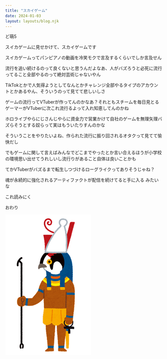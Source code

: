 ```yaml
---
title: "スカイゲーム"
date: 2024-01-03
layout: layouts/blog.njk
---
```

<p>ど萌5</p>

<p>スイカゲームに見せかけて、スカイゲームです</p>

<p>スイカゲームってパンピアノの動画を冷笑モクで言及するくらいでしか言及せん</p>

<p>流行を追い続けるのって良くないと思うんだよなあ、人がバズろうと必死に流行ってること全部やるのって絶対芸術じゃないやん</p>

<p>TikTokとかで人気得ようとしてなんとかチャレンジ全部やるタイプのアカウントとかあるやん、そういうのって見てて悲しいしさ</p>

<p>ゲームの流行ってVTuberが作ってんのかなあ？それともスチームを毎日見とるゲーマーがVTuberに次これ流行るよって入れ知恵してんのかね</p>

<p>ホロライブやらにじさんじやらに資金力で営業かけて自社のゲームを無理矢理バズらそうとする奴らって実はもういたりすんのかな</p>

<p>そういうことをやりたいよね、作られた流行に振り回されるオタクって見てて愉快だし</p>

<p>でもゲームに関して言えばみんなでどこまでやったとか言い合えるほうが小学校の環境思い出せてうれしいし流行りがあること自体は良いことかも</p>

<p>てかVTuberがバズるまで転生しつづけるローグライクってありそうじゃね？</p>

<p>魂が永続的に強化されるアーティファクトが配信を続けてると手に入る みたいな</p>

<p>これ読みにく</p>

<p>おわり</p>

<p><img src="/img/blog/20231219003344.png"></p>